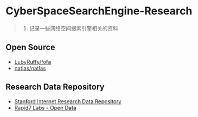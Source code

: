 # CyberSpaceSearchEngine-Research

> 1. 记录一些网络空间搜索引擎相关的资料



## Open Source
* [LubyRuffy/fofa](https://github.com/LubyRuffy/fofa)
* [natlas/natlas](https://github.com/natlas/natlas)



## Research Data Repository
* [Stanford Internet Research Data Repository](https://scans.io/)
* [Rapid7 Labs - Open Data](https://opendata.rapid7.com/)